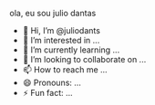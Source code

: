 ola, eu sou julio dantas
- 👋 Hi, I’m @juliodants
- 👀 I’m interested in ...
- 🌱 I’m currently learning ...
- 💞️ I’m looking to collaborate on ...
- 📫 How to reach me ...
- 😄 Pronouns: ...
- ⚡ Fun fact: ...

<!---
juliodants/juliodants is a ✨ special ✨ repository because its `README.md` (this file) appears on your GitHub profile.
You can click the Preview link to take a look at your changes.
--->
